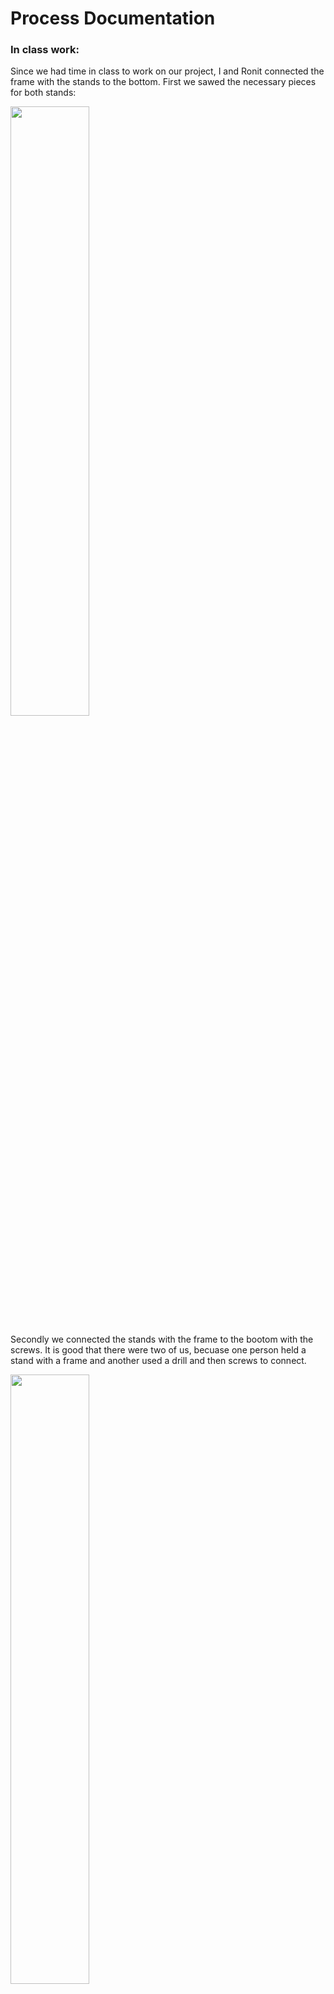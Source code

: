 # Process Documentation

### In class work:

Since we had time in class to work on our project, I and Ronit connected the frame with the stands to the bottom.
First we sawed the necessary pieces for both stands:

<img src="https://github.com/lizadat/MachineLab/assets/98390904/22649fc7-54f6-4681-ab79-731896549b5e" width="50%" height="50%">


Secondly we connected the stands with the frame to the bootom with the screws. It is good that there were two of us, becuase one person held 
a stand with a frame and another used a drill and then screws to connect.

<img src="https://github.com/lizadat/MachineLab/assets/98390904/a275ae63-10ed-456e-882e-1d81ef40c07e" width="50%" height="50%">

<img src="https://github.com/lizadat/MachineLab/assets/98390904/34dc1890-59f9-415c-bf90-c88ddbe3b8f6" width="50%" height="50%">


After connecting everything here is what we received. The conncetion seemed to be very strong.

<img src="https://github.com/lizadat/MachineLab/assets/98390904/211fe23e-46b8-43fc-96a9-3cf44daac9a4" width="50%" height="50%">


Here is an overall view, how we plan it to look like in the future.

<img src="https://github.com/lizadat/MachineLab/assets/98390904/0238786d-cdc3-4376-901c-b4b7c9db9b89" width="50%" height="50%">


Next step: to find out the right degrees values for a proper movement of the frame.

<img src="https://github.com/lizadat/MachineLab/assets/98390904/ab5cec7f-bd9b-4594-890c-be41d956cb1b" width="50%" height="50%">


Some decisions made in class:
- We will use aluminuim for our final look, so it means that I have to start working with metal.
- The motor will now be placed vertically instead.
- We will first work on the ride and then do the frame which will correspond in the size.

### Homework

I started with creating the scheme on paper for the motor plate to hold the motor and connect to the stand.
I first drew it on paper with all the necessary measurements and then for a better understanding made a digital version:

<img src="https://github.com/lizadat/MachineLab/assets/98390904/c85800d0-078e-4c8f-a496-8c485a78efef" width="40%" height="40%">

<img src="https://github.com/lizadat/MachineLab/assets/98390904/0b3a751b-c982-449a-a03f-3b57c4a03400" width="40%" height="40%">

Thanks to @michaelshiloh the motor plate was made. It prefectly fitted the motor, so I am very glad. The only thing - I could do only 4mm wholes for the bolts, for some reason I thought it was 5. But it all holds together perfectly. 

<img src="https://github.com/lizadat/MachineLab/assets/98390904/14a5c5cb-57b5-4c16-b0b1-2d263842bfc7" width="50%" height="50%">


Before I faced the problem where I could not figure out the right degrees values for a proper frame turn. So after attached the motor plate and connecting the motor to the power and also adding the potentiometer I figured everythign out:
I need the motor to start at 16 degrees and then rotate + and - 10, which is 6 and 26. It can be less, depending on how big the frame will be. 

<img src="https://github.com/lizadat/MachineLab/assets/98390904/cd54ffbd-c60f-4f66-b382-b54a8d909f51" width="50%" height="50%">


<details>
<summary>Click to toggle contents of code for potentiometer and Servo motor </summary>

```
#include <Servo.h>

Servo myservo;  // create servo object to control a servo

int potpin = A0;  // analog pin used to connect the potentiometer
int val;    // variable to read the value from the analog pin

void setup() {
  Serial.begin(9600);
  myservo.attach(9);  // attaches the servo on pin 9 to the servo object
}

void loop() {
  val = analogRead(potpin);            // reads the value of the potentiometer (value between 0 and 1023)
  val = map(val, 0, 1023, 0, 180);     // scale it for use with the servo (value between 0 and 180)
  Serial.println(val);
  myservo.write(val);                  // sets the servo position according to the scaled value
  delay(15);                           // waits for the servo to get there
}

```
</details>



CLOUDS (my most exciting thing):
For this week I wanted to write the right code for what I wanted: the light blue - dark blue - dark purple gradient.
I found some example on the Arduino Help Forum. Here is a [webpage](https://forums.adafruit.com/viewtopic.php?t=122440) I used as a source. It took me some time to figure out how the code worked, but as soon as I did I understood the whole idea and was able to do 3 different colors change!

Here is the result:

<img src="https://github.com/lizadat/MachineLab/assets/98390904/9e4498a8-f083-43c9-b904-d7ae468a21ea" width="50%" height="50%">

Video:

https://github.com/lizadat/MachineLab/assets/98390904/2e37a97e-998b-4447-b3a3-52722a78701e

<details>
<summary>Click to toggle contents of code for the gradient</summary>

```
#include <Adafruit_NeoPixel.h>
#define PIN 5
#define NUMPIXELS 33
Adafruit_NeoPixel pixels = Adafruit_NeoPixel(NUMPIXELS, PIN, NEO_GRB + NEO_KHZ800);

void setup()  {
  pixels.begin();
  pixels.show();
  Serial.begin(9600);
}

void loop() {
  //r1, g1, b1, r2, g2 ,b2 , fade rate , steps

  fadeAll(23, 7, 245, 65, 0, 168, 50, 100);
  fadeAll(65, 0, 168, 128, 244, 255, 50, 100);
  fadeAll(128, 244, 255, 23, 7, 245, 50, 100);
}

void fadeAll(int r1, int g1, int b1, int r2, int g2, int b2, int fadeRate, int steps) {
  for (int i = 1; i < steps; i++)
  {
    uint8_t red = (((r1 * (steps - i)) + (r2 * i)) / steps);
    uint8_t green = (((g1 * (steps - i)) + (g2 * i)) / steps);
    uint8_t blue = (((b1 * (steps - i)) + (b2 * i)) / steps);
    // Sets the pixels to the color adjusted in the fade
    for (int i = 0; i < NUMPIXELS; i++) {
      pixels.setPixelColor(i, red, green, blue);
    }
    pixels.show();
    delay(fadeRate);
  }
}
```
</details>

